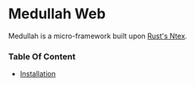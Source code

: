 # Medullah Web
Medullah is a micro-framework built upon [Rust's Ntex](https://ntex.rs).

### Table Of Content
- [Installation](installation.md)